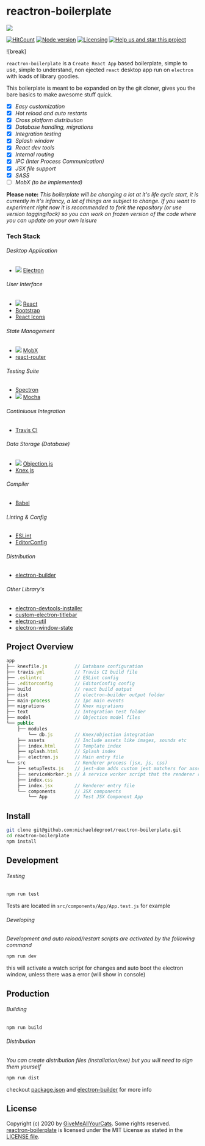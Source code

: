 # reactron-boilerplate

![](https://i.imgur.com/EWE2UUU.png)

[![HitCount](http://hits.dwyl.io/michaeldegroot/reactron-boilerplate.svg)](http://hits.dwyl.io/michaeldegroot/reactron-boilerplate) [![Node version](https://img.shields.io/node/v/cipher-chain.svg)](https://www.npmjs.com/package/cipher-chain) [![Licensing](https://img.shields.io/github/license/michaeldegroot/reactron-boilerplate.svg)](https://raw.githubusercontent.com/michaeldegroot/reactron-boilerplate/master/LICENSE) [![Help us and star this project](https://img.shields.io/github/stars/michaeldegroot/reactron-boilerplate.svg?style=social)](https://github.com/michaeldegroot/reactron-boilerplate)

![break]

`reactron-boilerplate` is a `Create React App` based boilerplate, simple to use, simple to understand, non ejected `react` desktop app run on `electron` with loads of library goodies.

This boilerplate is meant to be expanded on by the git cloner, gives you the bare basics to make awesome stuff quick.

- [x] _Easy customization_
- [x] _Hot reload and auto restarts_
- [x] _Cross platform distribution_
- [x] _Database handling, migrations_
- [x] _Integration testing_
- [x] _Splash window_
- [x] _React dev tools_
- [x] _Internal routing_
- [x] _IPC (Inter Process Communication)_
- [x] _JSX file support_
- [x] _SASS_
- [ ] _MobX (to be implemented)_

**Please note:**
_This boilerplate will be changing a lot at it's life cycle start, it is currently in it's infancy, a lot of things are subject to change. If you want to experiment right now it is recommended to fork the repository (or use version tagging/lock) so you can work on frozen version of the code where you can update on your own leisure_

### Tech Stack

###### Desktop Application

- ![](https://i.imgur.com/qf8vXHi.png) [Electron](https://electronjs.org/)

###### User Interface

- ![](https://i.imgur.com/zcJJSVm.png) [React](https://reactjs.org/)
- [Bootstrap](https://getbootstrap.com/)
- [React Icons](https://react-icons.netlify.com/#/)

###### State Management

- ![](https://i.imgur.com/XTJZPJ6.png) [MobX](https://mobx.js.org/)
- [react-router](https://reacttraining.com/react-router/web/guides/quick-start)

###### Testing Suite

- [Spectron](https://electronjs.org/spectron)
- ![](https://i.imgur.com/wqzzLXl.png) [Mocha](https://mochajs.org/)

###### Continiuous Integration

- [Travis CI](https://travis-ci.org/)

###### Data Storage (Database)

- ![](https://i.imgur.com/ETYR7Uo.png) [Objection.js](https://vincit.github.io/objection.js/)
- [Knex.js](http://knexjs.org/)

###### Compiler

- [Babel](https://babeljs.io/)

###### Linting & Config

- [ESLint](https://eslint.org/)
- [EditorConfig](https://editorconfig.org/)

###### Distribution

- [electron-builder](https://github.com/electron-userland/electron-builder)

###### Other Library's

- [electron-devtools-installer](https://github.com/MarshallOfSound/electron-devtools-installer)
- [custom-electron-titlebar](https://github.com/AlexTorresSk/custom-electron-titlebar)
- [electron-util](https://github.com/sindresorhus/electron-util)
- [electron-window-state](https://github.com/mawie81/electron-window-state)

## Project Overview

```js
app
├── knexfile.js          // Database configuration
├── travis.yml           // Travis CI build file
├── .eslintrc            // ESLint config
├── .editorconfig        // EditorConfig config
├── build                // react build output
├── dist                 // electron-builder output folder
├── main-process         // Ipc main events
├── migrations           // Knex migrations
├── text                 // Integration test folder
├── model                // Objection model files
└── public
    ├── modules
        └── db.js        // Knex/objection integration
    ├── assets           // Include assets like images, sounds etc
    ├── index.html       // Template index
    ├── splash.html      // Splash index
    ├── electron.js      // Main entry file
└── src                  // Renderer process (jsx, js, css)
    ├── setupTests.js    // jest-dom adds custom jest matchers for asserting on DOM nodes. This file allows this
    ├── serviceWorker.js // A service worker script that the renderer runs in the background separate from the process.
    ├── index.css
    ├── index.jsx        // Renderer entry file
    └── components       // JSX components
        └── App          // Test JSX Component App
```

## Install

```bash
git clone git@github.com:michaeldegroot/reactron-boilerplate.git
cd reactron-boilerplate
npm install
```

## Development

###### Testing

```bash
npm run test
```

Tests are located in `src/components/App/App.test.js` for example

###### Developing

_Development and auto reload/restart scripts are activated by the following command_

```bash
npm run dev
```

this will activate a watch script for changes and auto boot the electron window, unless there was a error (will show in console)

## Production

###### Building

```bash
npm run build
```

###### Distribution

_You can create distribution files (installation/exe) but you will need to sign them yourself_

```bash
npm run dist
```

checkout [package.json](https://github.com/michaeldegroot/reactron-boilerplate/blob/master/package.json) and [electron-builder](https://github.com/electron-userland/electron-builder) for more info

## License

Copyright (c) 2020 by [GiveMeAllYourCats](https://github.com/michaeldegroot). Some rights reserved.<br>
[reactron-boilerplate](https://github.com/michaeldegroot/reactron-boilerplate) is licensed under the MIT License as stated in the [LICENSE file](https://github.com/michaeldegroot/reactron-boilerplate/blob/master/LICENSE).
